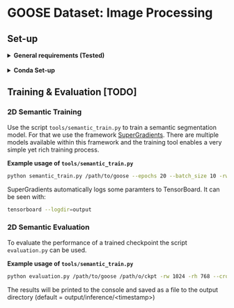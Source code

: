 # GOOSE Dataset: Image Processing

## Set-up

<details>
  
<summary><b>General requirements (Tested)</b></summary>

- Python 3.9.
- torch = 1.13.1
  - <https://pytorch.org/get-started/locally/>
- The python packages specified in `config/requirements.txt`

</details>

<br>

<details>
<summary><b>Conda Set-up</b></summary>

We recomend using a [conda environment](https://docs.anaconda.com/miniconda/miniconda-install/):

```bash
source setup.sh
```

This will install and activate a conda environment with the necessary dependencies.

</details>

## Training & Evaluation [TODO]

### 2D Semantic Training

Use the script `tools/semantic_train.py` to train a semantic segmentation model.
For that we use the framework [SuperGradients](https://github.com/Deci-AI/super-gradients).
There are multiple models available within this framework and the training tool enables a very simple
yet rich training process.

**Example usage of `tools/semantic_train.py`**
```bash
python semantic_train.py /path/to/goose --epochs 20 --batch_size 10 -rw 1024 -rh 768 -lr 0.005 --crop
```

SuperGradients automatically logs some paramters to TensorBoard. It can be seen with:

```bash
tensorboard --logdir=output
```

### 2D Semantic Evaluation

To evaluate the performance of a trained checkpoint the script `evaluation.py` can be used.

**Example usage of `tools/semantic_train.py`**
```bash
python evaluation.py /path/to/goose /path/o/ckpt -rw 1024 -rh 768 --crop
```

The results will be printed to the console and saved as a file to the output directory (default = output/inference/\<timestamp>)